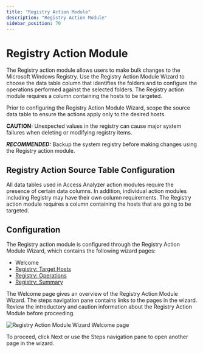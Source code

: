 ```yaml
---
title: "Registry Action Module"
description: "Registry Action Module"
sidebar_position: 70
---
```


# Registry Action Module

The Registry action module allows users to make bulk changes to the Microsoft Windows Registry. Use
the Registry Action Module Wizard to choose the data table column that identifies the folders and to
configure the operations performed against the selected folders. The Registry action module requires
a column containing the hosts to be targeted.

Prior to configuring the Registry Action Module Wizard, scope the source data table to ensure the
actions apply only to the desired hosts.

**CAUTION:** Unexpected values in the registry can cause major system failures when deleting or
modifying registry items.

**_RECOMMENDED:_** Backup the system registry before making changes using the Registry action
module.

## Registry Action Source Table Configuration

All data tables used in Access Analyzer action modules require the presence of certain data columns.
In addition, individual action modules including Registry may have their own column requirements.
The Registry action module requires a column containing the hosts that are going to be targeted.

## Configuration

The Registry action module is configured through the Registry Action Module Wizard, which contains
the following wizard pages:

- Welcome
- [Registry: Target Hosts](/docs/accessanalyzer/12.0/admin/action/registry/targethosts.md)
- [Registry: Operations](/docs/accessanalyzer/12.0/admin/action/registry/operations.md)
- [Registry: Summary](/docs/accessanalyzer/12.0/admin/action/registry/summary.md)

The Welcome page gives an overview of the Registry Action Module Wizard. The steps navigation pane
contains links to the pages in the wizard. Review the introductory and caution information about the
Registry Action Module before proceeding.

![Registry Action Module Wizard Welcome page](/img/product_docs/accessanalyzer/12.0/admin/action/registry/welcome.webp)

To proceed, click Next or use the Steps navigation pane to open another page in the wizard.
